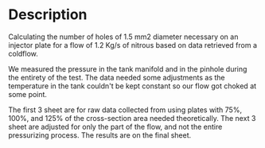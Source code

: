 # Description
Calculating the number of holes of 1.5 mm2 diameter necessary on an injector plate for a flow of 1.2 Kg/s of nitrous based on data retrieved from a coldflow.

We measured the pressure in the tank manifold and in the pinhole during the entirety of the test. The data needed some adjustments as the temperature in the tank couldn't be kept constant so our flow got choked at some point.

The first 3 sheet are for raw data collected from using plates with 75%, 100%, and 125% of the cross-section area needed theoretically. The next 3 sheet are adjusted for only the part of the flow, and not the entire pressurizing process. The results are on the final sheet.
